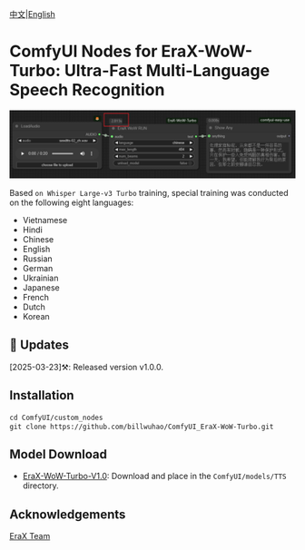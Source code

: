 [中文](README-CN.md)|[English](README.md)

# ComfyUI Nodes for EraX-WoW-Turbo: Ultra-Fast Multi-Language Speech Recognition

![](https://github.com/billwuhao/ComfyUI_EraX-WoW-Turbo/blob/main/images/2025-03-23_06-38-22.png)

Based `on Whisper Large-v3 Turbo` training, special training was conducted on the following eight languages:

- Vietnamese
- Hindi
- Chinese
- English
- Russian
- German
- Ukrainian
- Japanese
- French
- Dutch
- Korean

## 📣 Updates

[2025-03-23]⚒️: Released version v1.0.0.

## Installation

```
cd ComfyUI/custom_nodes
git clone https://github.com/billwuhao/ComfyUI_EraX-WoW-Turbo.git
```

## Model Download

- [EraX-WoW-Turbo-V1.0](https://huggingface.co/erax-ai/EraX-WoW-Turbo-V1.0): Download and place in the `ComfyUI/models/TTS` directory.

## Acknowledgements

[EraX Team](https://huggingface.co/erax-ai/EraX-WoW-Turbo-V1.0)
